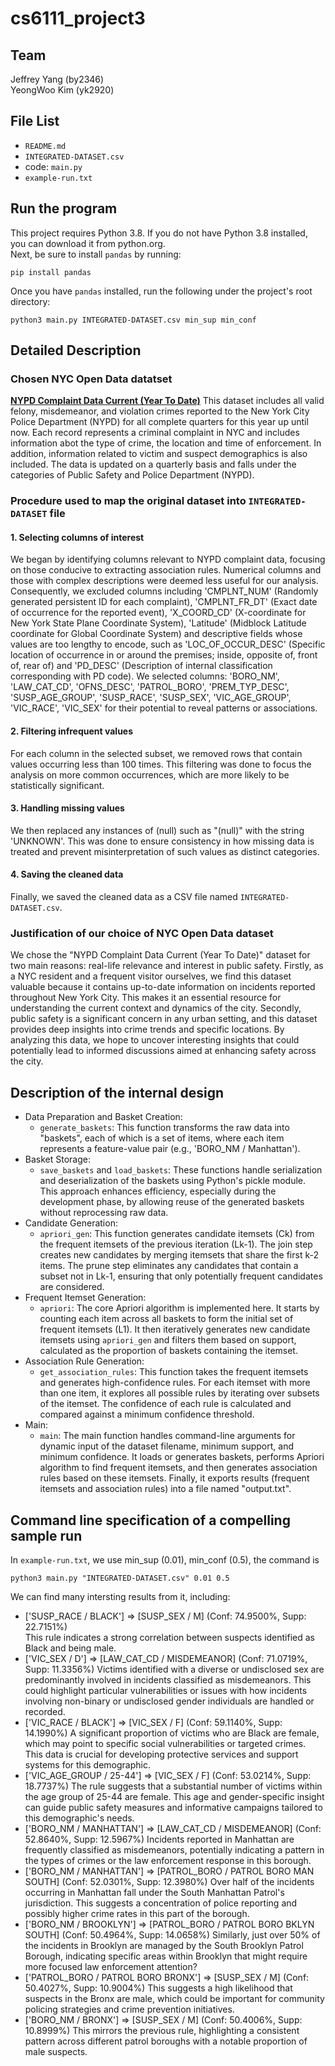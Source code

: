 # cs6111_project3
## Team

Jeffrey Yang (by2346) <br>
YeongWoo Kim (yk2920)

## File List

- `README.md`
- `INTEGRATED-DATASET.csv`
- code: `main.py`
- `example-run.txt`
    
## Run the program

This project requires Python 3.8. If you do not have Python 3.8 installed, you can download it from python.org. <br>
Next, be sure to install `pandas` by running:
```
pip install pandas
```
Once you have `pandas` installed, run the following under the project's root directory:
```
python3 main.py INTEGRATED-DATASET.csv min_sup min_conf
```

## Detailed Description
### Chosen NYC Open Data datatset
<strong>[NYPD Complaint Data Current (Year To Date)](https://data.cityofnewyork.us/Public-Safety/NYPD-Complaint-Data-Current-Year-To-Date-/5uac-w243/about_data)</strong>
This dataset includes all valid felony, misdemeanor, and violation crimes reported to the New York City Police Department (NYPD) for all complete quarters for this year up until now. Each record represents a criminal complaint in NYC and includes information abot the type of crime, the location and time of enforcement. In addition, information related to victim and suspect demographics is also included. The data is updated on a quarterly basis and falls under the categories of Public Safety and Police Department (NYPD).

### Procedure used to map the original dataset into `INTEGRATED-DATASET` file
#### 1. Selecting columns of interest
We began by identifying columns relevant to NYPD complaint data, focusing on those conducive to extracting association rules. Numerical columns and those with complex descriptions were deemed less useful for our analysis. Consequently, we excluded columns including 'CMPLNT_NUM' (Randomly generated persistent ID for each complaint), 'CMPLNT_FR_DT' (Exact date of occurrence for the reported event), 'X_COORD_CD' (X-coordinate for New York State Plane Coordinate System), 'Latitude' (Midblock Latitude coordinate for Global Coordinate System) and descriptive fields whose values are too lengthy to encode, such as 'LOC_OF_OCCUR_DESC' (Specific location of occurrence in or around the premises; inside, opposite of, front of, rear of) and 'PD_DESC' (Description of internal classification corresponding with PD code). We selected columns: 'BORO_NM', 'LAW_CAT_CD', 'OFNS_DESC', 'PATROL_BORO', 'PREM_TYP_DESC', 'SUSP_AGE_GROUP', 'SUSP_RACE', 'SUSP_SEX', 'VIC_AGE_GROUP', 'VIC_RACE', 'VIC_SEX' for their potential to reveal patterns or associations.

#### 2. Filtering infrequent values
For each column in the selected subset, we removed rows that contain values occurring less than 100 times. This filtering was done to focus the analysis on more common occurrences, which are more likely to be statistically significant.

#### 3. Handling missing values
We then replaced any instances of (null) such as "(null)" with the string 'UNKNOWN'. This was done to ensure consistency in how missing data is treated and prevent misinterpretation of such values as distinct categories.

#### 4. Saving the cleaned data
Finally, we saved the cleaned data as a CSV file named `INTEGRATED-DATASET.csv`.

### Justification of our choice of NYC Open Data dataset
We chose the "NYPD Complaint Data Current (Year To Date)" dataset for two main reasons: real-life relevance and interest in public safety. Firstly, as a NYC resident and a frequent visitor ourselves, we find this dataset valuable because it contains up-to-date information on incidents reported throughout New York City. This makes it an essential resource for understanding the current context and dynamics of the city. Secondly, public safety is a significant concern in any urban setting, and this dataset provides deep insights into crime trends and specific locations. By analyzing this data, we hope to uncover interesting insights that could potentially lead to informed discussions aimed at enhancing safety across the city.

## Description of the internal design
* Data Preparation and Basket Creation:
    * `generate_baskets`: This function transforms the raw data into "baskets", each of which is a set of items, where each item represents a feature-value pair (e.g., 'BORO_NM / Manhattan').
* Basket Storage:
    * `save_baskets` and `load_baskets`: These functions handle serialization and deserialization of the baskets using Python's pickle module. This approach enhances efficiency, especially during the development phase, by allowing reuse of the generated baskets without reprocessing raw data.
* Candidate Generation:
    * `apriori_gen`: This function generates candidate itemsets (Ck) from the frequent itemsets of the previous iteration (Lk-1). The join step creates new candidates by merging itemsets that share the first k-2 items. The prune step eliminates any candidates that contain a subset not in Lk-1, ensuring that only potentially frequent candidates are considered.
* Frequent Itemset Generation:
    * `apriori`: The core Apriori algorithm is implemented here. It starts by counting each item across all baskets to form the initial set of frequent itemsets (L1). It then iteratively generates new candidate itemsets using `apriori_gen` and filters them based on support, calculated as the proportion of baskets containing the itemset.
* Association Rule Generation:
    * `get_association_rules`: This function takes the frequent itemsets and generates high-confidence rules. For each itemset with more than one item, it explores all possible rules by iterating over subsets of the itemset. The confidence of each rule is calculated and compared against a minimum confidence threshold.
* Main:
    * `main`: The main function handles command-line arguments for dynamic input of the dataset filename, minimum support, and minimum confidence. It loads or generates baskets, performs Apriori algorithm to find frequent itemsets, and then generates association rules based on these itemsets. Finally, it exports results (frequent itemsets and association rules) into a file named "output.txt".

## Command line specification of a compelling sample run
In `example-run.txt`, we use min_sup (0.01), min_conf (0.5), the command is 
```
python3 main.py "INTEGRATED-DATASET.csv" 0.01 0.5
```
We can find many intersting results from it, including:
* ['SUSP_RACE / BLACK'] => [SUSP_SEX / M] (Conf: 74.9500%, Supp: 22.7151%)<br>
This rule indicates a strong correlation between suspects identified as Black and being male.
* ['VIC_SEX / D'] => [LAW_CAT_CD / MISDEMEANOR] (Conf: 71.0719%, Supp: 11.3356%)
Victims identified with a diverse or undisclosed sex are predominantly involved in incidents classified as misdemeanors. This could highlight particular vulnerabilities or issues with how incidents involving non-binary or undisclosed gender individuals are handled or recorded.
* ['VIC_RACE / BLACK'] => [VIC_SEX / F] (Conf: 59.1140%, Supp: 14.1990%)
A significant proportion of victims who are Black are female, which may point to specific social vulnerabilities or targeted crimes. This data is crucial for developing protective services and support systems for this demographic.
* ['VIC_AGE_GROUP / 25-44'] => [VIC_SEX / F] (Conf: 53.0214%, Supp: 18.7737%)
The rule suggests that a substantial number of victims within the age group of 25-44 are female. This age and gender-specific insight can guide public safety measures and informative campaigns tailored to this demographic's needs.
* ['BORO_NM / MANHATTAN'] => [LAW_CAT_CD / MISDEMEANOR] (Conf: 52.8640%, Supp: 12.5967%)
Incidents reported in Manhattan are frequently classified as misdemeanors, potentially indicating a pattern in the types of crimes or the law enforcement response in this borough.
* ['BORO_NM / MANHATTAN'] => [PATROL_BORO / PATROL BORO MAN SOUTH] (Conf: 52.0301%, Supp: 12.3980%)
Over half of the incidents occurring in Manhattan fall under the South Manhattan Patrol's jurisdiction. This suggests a concentration of police reporting and possibly higher crime rates in this part of the borough.
* ['BORO_NM / BROOKLYN'] => [PATROL_BORO / PATROL BORO BKLYN SOUTH] (Conf: 50.4964%, Supp: 14.0658%)
Similarly, just over 50% of the incidents in Brooklyn are managed by the South Brooklyn Patrol Borough, indicating specific areas within Brooklyn that might require more focused law enforcement attention?
* ['PATROL_BORO / PATROL BORO BRONX'] => [SUSP_SEX / M] (Conf: 50.4027%, Supp: 10.9004%)
This suggests a high likelihood that suspects in the Bronx are male, which could be important for community policing strategies and crime prevention initiatives.
* ['BORO_NM / BRONX'] => [SUSP_SEX / M] (Conf: 50.4006%, Supp: 10.8999%)
This mirrors the previous rule, highlighting a consistent pattern across different patrol boroughs with a notable proportion of male suspects.
